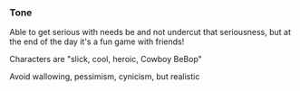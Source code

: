 ### Tone
Able to get serious with needs be and not undercut that seriousness, but at the end of the day it's a fun game with friends!

 Characters are "slick, cool, heroic, Cowboy BeBop"

Avoid wallowing, pessimism, cynicism, but realistic